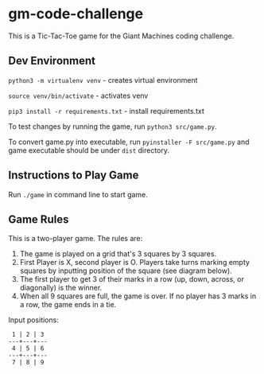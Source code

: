 # gm-code-challenge

This is a Tic-Tac-Toe game for the Giant Machines coding challenge. 

## Dev Environment
`python3 -m virtualenv venv` - creates virtual environment

`source venv/bin/activate` - activates venv

`pip3 install -r requirements.txt` - install requirements.txt

To test changes by running the game, run `python3 src/game.py`. 

To convert game.py into executable, run `pyinstaller -F src/game.py`
and game executable should be under `dist` directory.

## Instructions to Play Game
Run `./game` in command line to start game.

## Game Rules
This is a two-player game.
The rules are:
1. The game is played on a grid that's 3 squares by 3 squares.
2. First Player is X, second player is O. Players take turns marking empty squares by inputting position of the square (see diagram below).
3. The first player to get 3 of their marks in a row (up, down, across, or diagonally) is the winner.
4. When all 9 squares are full, the game is over. If no player has 3 marks in a row, the game ends in a tie.

Input positions:
```
 1 | 2 | 3
---+---+---
 4 | 5 | 6  
---+---+---
 7 | 8 | 9
```